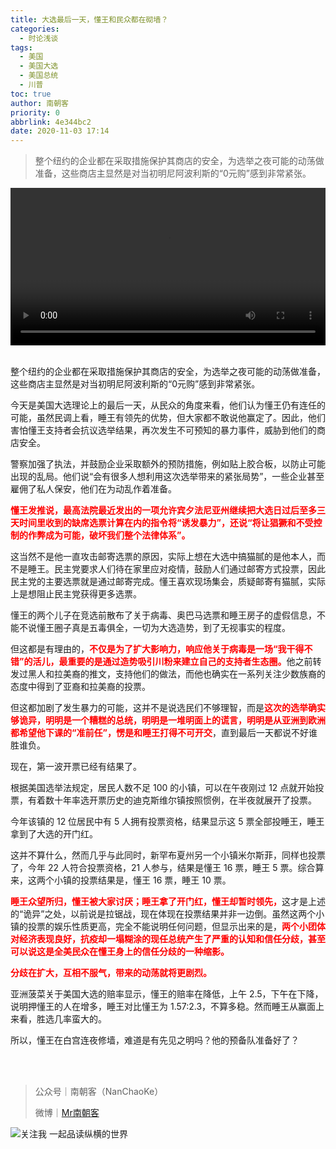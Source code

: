 ```yaml
---
title: 大选最后一天，懂王和民众都在砌墙？
categories:
  - 时论浅谈
tags:
  - 美国
  - 美国大选
  - 美国总统
  - 川普
toc: true
author: 南朝客
priority: 0
abbrlink: 4e344bc2
date: 2020-11-03 17:14
---
```


> 整个纽约的企业都在采取措施保护其商店的安全，为选举之夜可能的动荡做准备，这些商店主显然是对当初明尼阿波利斯的“0元购”感到非常紧张。

<!-- more -->

<video src="https://write.godread.cn/videos/2020_dongwanglianyeqiqiang.mp4" controls="controls" style="width: 100%; max-height: 400px; background: #eee; margin: auto; display: block;">
    您的浏览器不支持播放该视频，请右键获取视频链接查看。
</video>


<br/>

整个纽约的企业都在采取措施保护其商店的安全，为选举之夜可能的动荡做准备，这些商店主显然是对当初明尼阿波利斯的“0元购”感到非常紧张。



今天是美国大选理论上的最后一天，从民众的角度来看，他们认为懂王仍有连任的可能，虽然民调上看，睡王有领先的优势，但大家都不敢说他赢定了。因此，他们害怕懂王支持者会抗议选举结果，再次发生不可预知的暴力事件，威胁到他们的商店安全。



警察加强了执法，并鼓励企业采取额外的预防措施，例如贴上胶合板，以防止可能出现的乱局。他们说“会有很多人想利用这次选举带来的紧张局势”，一些企业甚至雇佣了私人保安，他们在为动乱作着准备。



<p style="color: red; font-weight: bold;">懂王发推说，最高法院最近发出的一项允许宾夕法尼亚州继续把大选日过后至多三天时间里收到的缺席选票计算在内的指令将“诱发暴力”，还说“将让猖獗和不受控制的作弊成为可能，破坏我们整个法律体系”。</p>



这当然不是他一直攻击邮寄选票的原因，实际上想在大选中搞猫腻的是他本人，而不是睡王。民主党要求人们待在家里应对疫情，鼓励人们通过邮寄方式投票，因此民主党的主要选票就是通过邮寄完成。懂王喜欢现场集会，质疑邮寄有猫腻，实际上是想阻止民主党获得更多选票。



懂王的两个儿子在竞选前散布了关于病毒、奥巴马选票和睡王房子的虚假信息，不能不说懂王圈子真是五毒俱全，一切为大选造势，到了无视事实的程度。



但这都是有理由的，<span style="color: red; font-weight: bold;">不仅是为了扩大影响力，响应他关于病毒是一场“我干得不错”的活儿，最重要的是通过造势吸引川粉来建立自己的支持者生态圈。</span>他之前转发过黑人和拉美裔的推文，支持他们的做法，而他也确实在一系列关注少数族裔的态度中得到了亚裔和拉美裔的投票。



但这都加剧了发生暴力的可能，这并不是说选民们不够理智，而是<span style="color: red; font-weight: bold;">这次的选举确实够诡异，明明是一个糟糕的总统，明明是一堆明面上的谎言，明明是从亚洲到欧洲都希望他下课的“准前任”，愣是和睡王打得不可开交</span>，直到最后一天都说不好谁胜谁负。



现在，第一波开票已经有结果了。



根据美国选举法规定，居民人数不足 100 的小镇，可以在午夜刚过 12 点就开始投票，有着数十年率选开票历史的迪克斯维尔镇按照惯例，在半夜就展开了投票。



今年该镇的 12 位居民中有 5 人拥有投票资格，结果显示这 5 票全部投睡王，睡王拿到了大选的开门红。



这并不算什么，然而几乎与此同时，新罕布夏州另一个小镇米尔斯菲，同样也投票了，今年 22 人符合投票资格，21 人参与，结果是懂王 16 票，睡王 5 票。综合算来，这两个小镇的投票结果是，懂王 16 票，睡王 10 票。



<span style="color: red; font-weight: bold;">睡王众望所归，懂王被大家讨厌；睡王拿了开门红，懂王却暂时领先，</span>这才是上述的“诡异”之处，以前说是拉锯战，现在体现在投票结果并非一边倒。虽然这两个小镇的投票的娱乐性质更高，完全不能说明任何问题，但显示出来的是，<span style="color: red; font-weight: bold;">两个小团体对经济表现良好，抗疫却一塌糊涂的现任总统产生了严重的认知和信任分歧，甚至可以说这是全美民众在懂王身上的信任分歧的一种缩影。</span>



<span style="color: red; font-weight: bold;">分歧在扩大，互相不服气，带来的动荡就将更剧烈。</span>



亚洲菠菜关于美国大选的赔率显示，懂王的赔率在降低，上午 2.5，下午在下降，说明押懂王的人在增多，睡王对比懂王为 1.57:2.3，不算多稳。然而睡王从赢面上来看，胜选几率蛮大的。



所以，懂王在白宫连夜修墙，难道是有先见之明吗？他的预备队准备好了？

<br>

<br>

> 公众号｜南朝客（NanChaoKe）
>
> 微博｜<a href="https://weibo.com/u/2821715870">Mr南朝客</a>



![关注我 一起品读纵横的世界](http://write.godread.cn/permanent/wxwbwz.png)